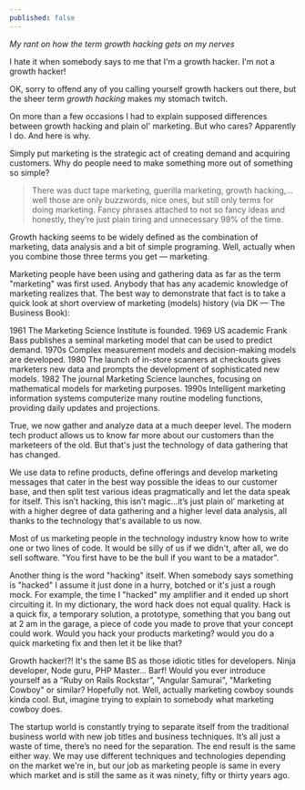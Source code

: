 ```yaml
---
published: false
---
```

_My rant on how the term growth hacking gets on my nerves_

I hate it when somebody says to me that I'm a growth hacker. I'm not a growth hacker! 

OK, sorry to offend any of you calling yourself growth hackers out there, but the sheer term *growth hacking* makes my stomach twitch.

On more than a few occasions I had to explain supposed differences between growth hacking and plain ol' marketing. But who cares? Apparently I do. And here is why.

Simply put marketing is the strategic act of creating demand and acquiring customers. Why do people need to make something more out of something so simple?  

>There was duct tape marketing, guerilla marketing, growth hacking,... well those are only buzzwords, nice ones, but still only terms for doing marketing. Fancy phrases attached to not so fancy ideas and honestly, they’re just plain tiring and unnecessary 99% of the time.

Growth hacking seems to be widely defined as the combination of marketing, data analysis and a bit of simple programing.  Well, actually when you combine those three terms you get — marketing.

Marketing people have been using and gathering data as far as the term "marketing" was first used. Anybody that has any academic knowledge of marketing realizes that. The best way to demonstrate that fact is to take a quick look at short overview of marketing (models) history (via DK — The Business Book):

1961 
The Marketing Science Institute is founded.
1969 
US academic Frank Bass publishes a seminal marketing model that can be used to predict demand.
1970s 
Complex measurement models and decision-making models are developed.
1980 
The launch of in-store scanners at checkouts gives marketers new data and prompts the development of sophisticated new models.
1982 
The journal Marketing Science launches, focusing on mathematical models for marketing purposes.
1990s 
Intelligent marketing information systems computerize many routine modeling functions, providing daily updates and projections. 

True, we now gather and analyze data at a much deeper level. The modern tech product allows us to know far more about our customers than the marketeers of the old. But that's just the technology of data gathering that has changed.

We use data to refine products, define offerings and develop marketing messages that cater in the best way possible the ideas to our customer base, and then split test various ideas pragmatically and let the data speak for itself. This isn’t hacking, this isn’t magic…it’s just plain ol’ marketing at with a higher degree of data gathering and a higher level data analysis, all thanks to the technology that's available to us now. 

Most of us marketing people in the technology industry know how to write one or two lines of code. It would be silly of us if we didn't, after all, we do sell software. "You first have to be the bull if you want to be a matador".

Another thing is the word "hacking" itself. When somebody says something is "hacked" I assume it just done in a hurry, botched or it's just a rough mock. For example, the time I "hacked" my amplifier and it ended up short circuiting it. In my dictionary, the word hack does not equal quality. Hack is a quick fix, a temporary solution, a prototype, something that you bang out at 2 am in the garage, a piece of code you made to prove that your concept could work.  Would you hack your products marketing? would you do a quick marketing fix and then let it be like that?

Growth hacker!?! It's the same BS as those idiotic titles for developers. Ninja developer, Node guru, PHP Master... Barf! Would you ever introduce yourself as a “Ruby on Rails Rockstar”, "Angular Samurai", "Marketing Cowboy" or similar? Hopefully not. Well, actually marketing cowboy sounds kinda cool. But, imagine trying to explain to somebody what marketing cowboy does.

The startup world is constantly trying to separate itself from the traditional business world with new job titles and business techniques. It’s all just a waste of time, there’s no need for the separation. The end result is the same either way. We may use different techniques and technologies depending on the market we're in, but our job as marketing people is same in every which market and is still the same as it was ninety, fifty or thirty years ago.